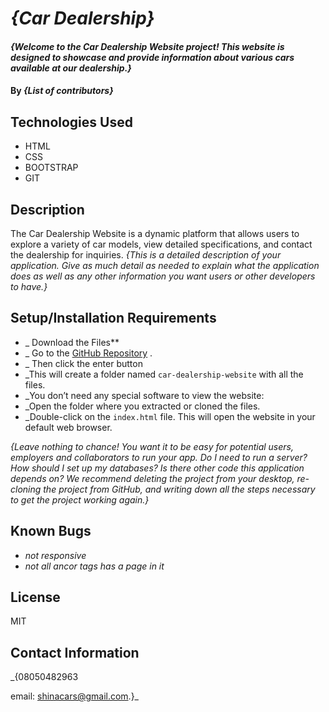 # _{Car Dealership}_

#### _{Welcome to the Car Dealership Website project! This website is designed to showcase and provide information about various cars available at our dealership.}_

#### By _**{List of contributors}**_

## Technologies Used

* HTML
* CSS
* BOOTSTRAP
* GIT


## Description
The Car Dealership Website is a dynamic platform that allows users to explore a variety of car models, view detailed specifications, and contact the dealership for inquiries.
_{This is a detailed description of your application. Give as much detail as needed to explain what the application does as well as any other information you want users or other developers to have.}_

## Setup/Installation Requirements

* _ Download the Files**
* _ Go to the [GitHub Repository](https://github.com/oluwshinaa/car-dealership-website) .
* _ Then click the enter button 
* _This will create a folder named `car-dealership-website` with all the files.
* _You don’t need any special software to view the website:
* _Open the folder where you extracted or cloned the files.
* _Double-click on the `index.html` file. This will open the website in your default web browser.

_{Leave nothing to chance! You want it to be easy for potential users, employers and collaborators to run your app. Do I need to run a server? How should I set up my databases? Is there other code this application depends on? We recommend deleting the project from your desktop, re-cloning the project from GitHub, and writing down all the steps necessary to get the project working again.}_

## Known Bugs

* _not responsive_
* _not all ancor tags has a page in it_

## License

MIT
## Contact Information

_{08050482963 

email: shinacars@gmail.com.}_
